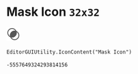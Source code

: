 # Mask Icon `32x32`
<img src="/img/Mask%20Icon.png" width=32 height=32>

``` CSharp
EditorGUIUtility.IconContent("Mask Icon")
```
```
-5557649324293814156
```
